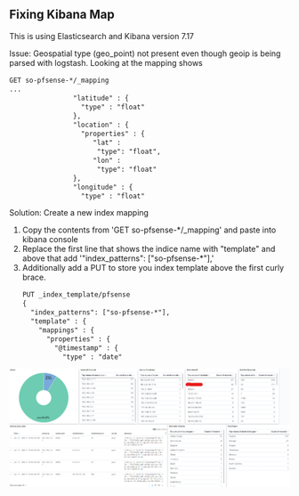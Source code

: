 ## Fixing Kibana Map
This is using Elasticsearch and Kibana version 7.17

Issue:
Geospatial type (geo_point) not present even though geoip is being parsed with logstash.
Looking at the mapping shows
```
GET so-pfsense-*/_mapping 
...
                "latitude" : {
                  "type" : "float"
                },
                "location" : {
                  "properties" : {
                     "lat" :
                      "type": "float",
                     "lon" :
                      "type": "float"
                },
                "longitude" : {
                  "type" : "float"
```

Solution:
Create a new index mapping
1. Copy the contents from 'GET so-pfsense-*/_mapping' and paste into kibana console
2. Replace the first line that shows the indice name with "template" and above that add '"index_patterns": ["so-pfsense-*"],'
3. Additionally add a PUT to store you index template above the first curly brace.
   ```
   PUT _index_template/pfsense
   { 
     "index_patterns": ["so-pfsense-*"], 
     "template" : {
       "mappings" : {
         "properties" : {
           "@timestamp" : {
             "type" : "date"
   ```
 ![Dashboard](img/vis1.png)
